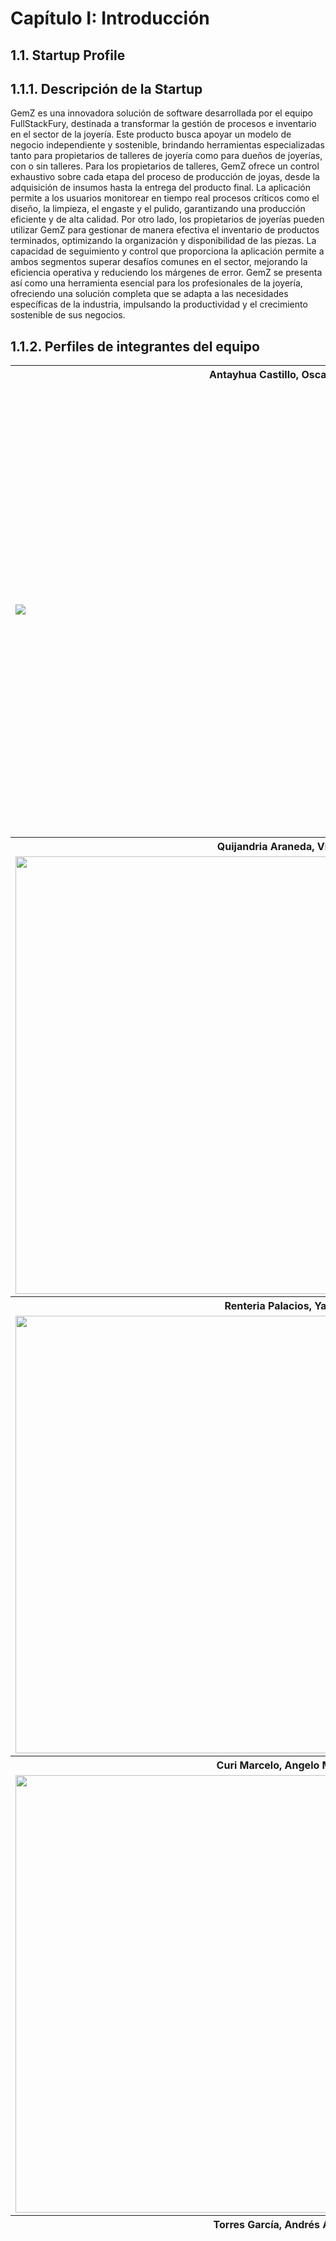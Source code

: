 # **Capítulo I: Introducción**
## 1.1. Startup Profile
## 1.1.1. Descripción de la Startup

GemZ es una innovadora solución de software desarrollada por el equipo FullStackFury, destinada a transformar la gestión de procesos e inventario en el sector de la joyería. Este producto busca apoyar un modelo de negocio independiente y sostenible, brindando herramientas especializadas tanto para propietarios de talleres de joyería como para dueños de joyerías, con o sin talleres.
Para los propietarios de talleres, GemZ ofrece un control exhaustivo sobre cada etapa del proceso de producción de joyas, desde la adquisición de insumos hasta la entrega del producto final. La aplicación permite a los usuarios monitorear en tiempo real procesos críticos como el diseño, la limpieza, el engaste y el pulido, garantizando una producción eficiente y de alta calidad.
Por otro lado, los propietarios de joyerías pueden utilizar GemZ para gestionar de manera efectiva el inventario de productos terminados, optimizando la organización y disponibilidad de las piezas. La capacidad de seguimiento y control que proporciona la aplicación permite a ambos segmentos superar desafíos comunes en el sector, mejorando la eficiencia operativa y reduciendo los márgenes de error.
GemZ se presenta así como una herramienta esencial para los profesionales de la joyería, ofreciendo una solución completa que se adapta a las necesidades específicas de la industria, impulsando la productividad y el crecimiento sostenible de sus negocios.

## 1.1.2. Perfiles de integrantes del equipo

<table>
  <tr>
    <th colspan="2">Antayhua Castillo, Oscar Josué</th>
  </tr>
  <tr>
    <td><img src="assets/chapter01/oscar-photo.png"></td>
    <td>Nací el 20 de diciembre de 2001 y estudio la carrera de Ingeniería de Software en la Universidad Peruana de Ciencias Aplicadas (UPC). La razón por la cual escogí esta carrera es debido a la alta demanda que esta tiene, además de todas las posibilidades que el crear un software permite. Durante mi primer año de carrera desarrollé mis habilidades, programando distintos trabajos, además de aprender todo lo básico que la programación conlleva. Tengo distintos pasatiempos tales como jugar videojuegos, escuchar música, ver series y practicar basketball.</td>
  </tr>
  <tr>
    <th colspan="2">Quijandria Araneda, Vicente </th>
  </tr>
  <tr>
    <td><img src="assets/chapter01/FOTO-VICENTE.png" style="width:700px; height:auto;"></td>
    <td>Mi nombre es Vicente Quijandria, tengo 24 años y estudio Ingeniería de Software en la UPC. Me apasiona mucho el desarrollo de aplicaciones, los algoritmos y estructuras de datos y las arquitecturas de software.
    Actualmente trabajo como Analista de Despliegues en la empresa Tech-Mahindra aunque me gustaria cambiar de área a desarrollo.
    En mis tiempos libres me gusta ver futbol, programar y pasar tiempo de calidad con mi enamorada, familia y amigos.
  </td>
</tr>
  <tr>
    <th colspan="2">Renteria Palacios, Yasser</th>
  </tr>
  <td><img src="assets/chapter01/yasser-photo.png" style="width:700px; height:auto;"></td>
    <td>Soy estudiante de Ingeniería de Software en la Universidad Peruana de Ciencias Aplicadas (UPC), apasionado por la programación y el aprendizaje continuo de nuevos lenguajes de programación. Mi mayor anhelo es desarrollar un videojuego, combinando mi amor por la tecnología y la creatividad. En mi tiempo libre, disfruto de jugar videojuegos, viajar y sumergirme en nuevas culturas, buscando siempre experiencias que enriquezcan tanto mi vida personal como profesional.</td>
  <tr>
    <th colspan="2">Curi Marcelo, Angelo Marcio</th>
  </tr>
  <tr>
    <td><img src="assets/chapter01/angelo-photo.png" style="width:700px; height:auto;"></td>
    <td>Soy estudiante de la carrera de Ingeniería de Software en la Universidad Peruana de Ciencias Aplicadas (UPC). Me considero una persona responsable y comprometida con mis tareas. Siempre me esfuerzo por cumplir con los plazos y entregar trabajos de calidad. Además, me considero una persona creativa, tengo conocimientos tanto en programación y edición de videos. Considero que soy una persona que puede aportar de manera significativa a este equipo.</td>
  <tr>
    <th colspan="2">Torres García, Andrés Alberto
  </th>
  </tr>
  <tr>
    <td><img src= "assets/chapter01/andres-photo.png" ></td>
    <td>Hola, soy Andrés Alberto Torres García, estudiante de 19 años en el quinto ciclo de Ingeniería de Software. Siempre me ha interesado tecnología, siempre me he preguntado cómo funcionan las cosas, lo que me motiva a ir más allá de lo que se me enseña en clase. Esta curiosidad me impulsa a explorar cada detalle, ayundome ampliar mis conocimiento y definir mejor mi enfoque profesional.Además de la tecnología, el fútbol es otra de mis grandes pasiones, lo he practicado durante prácticamente toda mi vida. La dedicación al deporte me ha enseñado el valor del trabajo en equipo, la disciplina y la perseverancia, cualidades que aplico también en mi vida académica y profesional.
  </td>
</table>

## 1.2. Solution Profile

GemZ es una solución de software creada por FullStackFury que revoluciona la gestión de procesos e inventarios en la industria de la joyería. Está diseñada tanto para quienes tienen talleres de joyería como para los dueños de joyerías, permitiéndoles controlar de manera detallada cada etapa de la producción, desde la adquisición de materiales hasta la entrega del producto final, así como gestionar eficientemente su inventario. Con su capacidad para monitorear en tiempo real y mejorar la eficiencia operativa, GemZ facilita la superación de los retos habituales en este sector, reduciendo errores y apoyando un modelo de negocio sostenible que se adapta a las necesidades particulares de la joyería.

## 1.2.1 Antecedentes y problemática

### Los 5 'W' y 2 'H'

#### **What (Qué)**
**¿Cuál es el problema?**
El problema radica en la falta de herramientas especializadas para la gestión eficiente de los procesos de producción y el manejo de inventarios en la industria de la joyería. Los propietarios de talleres y joyerías a menudo enfrentan dificultades para mantener un control detallado sobre las distintas etapas de producción y la organización del inventario. Aunque existen soluciones genéricas, estas no se adaptan a las necesidades específicas de la joyería, lo que resulta en procesos ineficientes, mayor margen de error, y pérdidas de recursos y tiempo.

#### **When (Cuándo)**
**¿Cuándo sucede el problema?**
El problema se manifiesta durante las operaciones diarias de los talleres y joyerías, particularmente cuando los propietarios intentan gestionar múltiples procesos de producción o mantener un inventario actualizado. La falta de una solución centralizada y especializada se vuelve evidente en momentos críticos como la producción en masa o la preparación de pedidos, donde la precisión y la eficiencia son esenciales para evitar retrasos y errores.

#### **Where (Dónde)**
**¿A dónde se dirige?**
Nuestra solución está dirigida a los propietarios de talleres de joyería y dueños de joyerías, independientemente de si cuentan con un taller propio.

**¿Dónde surge el problema?**
El problema surge en el entorno operativo de los talleres de joyería, donde se requiere un control detallado de cada etapa de producción, y en las joyerías, donde es crucial una gestión precisa del inventario para satisfacer la demanda de los clientes sin comprometer la calidad.

#### **Who (Quién)**
**¿Quiénes están involucrados? ¿Quién lo utilizará?**
Los involucrados son principalmente los propietarios de talleres de joyería y dueños de joyerías. La solución será utilizada por estos profesionales que necesitan una herramienta para gestionar eficientemente sus procesos de producción, así como su inventario, con el fin de optimizar sus operaciones y mejorar la calidad del servicio al cliente.

#### **Why (Por qué)**
**¿Cuál es la causa del problema?**
La causa del problema radica en la falta de herramientas tecnológicas adaptadas específicamente a las complejidades de la industria de la joyería. Los procesos de producción de joyas son altamente detallados y requieren un monitoreo constante, lo cual no es soportado adecuadamente por las soluciones genéricas existentes. Además, la falta de una herramienta integrada que conecte el flujo de trabajo desde la producción hasta la gestión de inventario crea ineficiencias que afectan la productividad y la rentabilidad del negocio.

#### **How (Cómo)**
**¿Cómo se utilizará el producto?**
El producto será utilizado para gestionar de manera centralizada y en tiempo real todos los aspectos de la producción de joyas y la gestión de inventario. Los usuarios podrán registrar cada etapa del proceso de producción, monitorear el progreso, y gestionar el inventario de productos terminados. La plataforma permitirá un control exhaustivo y detallado de las operaciones, facilitando la toma de decisiones informadas y la mejora continua de los procesos.

**¿Cómo se logrará una gestión adecuada de los procesos y una comunicación eficiente entre los diferentes roles en la joyería?**
La gestión adecuada se logrará mediante una interfaz amigable que permita a los usuarios monitorear cada etapa del proceso de producción en tiempo real, desde la adquisición de materiales hasta la entrega final del producto. La comunicación interna entre los diferentes roles (como diseñadores, artesanos y gerentes de inventario) se facilitará a través de herramientas de mensajería y notificaciones integradas en la plataforma, asegurando que todos los miembros del equipo estén alineados y que las operaciones fluyan sin interrupciones.

#### **How much (Cuánto)**
**¿Cuál es la magnitud del problema?**
El problema es significativo, ya que afecta directamente la eficiencia operativa, la calidad del producto, y la rentabilidad de los negocios en la industria de la joyería. Sin una herramienta adecuada, los talleres y joyerías enfrentan un mayor riesgo de errores en la producción y desorganización en el manejo del inventario, lo que puede traducirse en pérdidas financieras y la insatisfacción de los clientes.

## 1.2.2 Lean UX Process.
## 1.2.2.1. Lean UX Problem Statements.

El estado actual del sector de la joyería se ha centrado principalmente en los dueños de joyerías y talleres de joyería, quienes enfrentan puntos críticos en la falta de un control organizado de las actividades realizadas por los joyeros y engastadores. Además, no se registra o se conoce en detalle qué herramientas o materiales utiliza cada trabajador al iniciar la creación de una joya.
Lo que los productos/servicios existentes no logran abordar es la necesidad de fiabilidad, adaptabilidad y facilidad de uso para trabajadores de todas las edades.
Nuestro producto/servicio abordará esta brecha mediante una interfaz intuitiva y dinámica que se adapta a cualquier grupo de edad, ofreciendo una solución más fiable y adaptable a las necesidades del mercado actual y de nuestros segmentos objetivos.
Nuestro enfoque inicial será los trabajadores de joyería desde los 18 años hasta la edad de jubilación, sin distinción de género, que trabajen en talleres o en joyerías.
Sabremos que tenemos éxito cuando veamos que los trabajadores encuentran la aplicación fácil de usar para registrar sus actividades, y que los dueños tienen un control detallado y actualizado de todas las operaciones realizadas en el taller.


## 1.2.2.2. Lean UX Assumptions.

### Business Assumptions:
Creemos que los dueños de joyerías y talleres de joyería están abiertos a adoptar herramientas digitales para mejorar la gestión de su inventario y procesos de fabricación.

Asumimos que las joyerías buscan soluciones eficientes y están dispuestas a pagar por herramientas que les ayuden a optimizar sus operaciones y a reducir errores en la producción.

Sabemos que los talleres de joyería necesitan una gestión precisa de materiales y recursos, y valoran la capacidad de rastrear el progreso de cada pedido de manera efectiva.

Asumimos que tanto joyerías como talleres tienen acceso a dispositivos con internet y están dispuestos a usar una aplicación para gestionar su inventario y procesos.

Creemos que una plataforma que centraliza la gestión de inventario y procesos de fabricación puede reducir el tiempo perdido y mejorar la precisión, lo que resultará en un ahorro significativo para los usuarios.                                                    
Sabemos que la plataforma proporcionará un entorno seguro para los datos de inventario y transacciones, lo que generará confianza entre los usuarios.

Creemos que los dueños de joyerías y talleres verán valor en la planificación y el seguimiento del inventario y procesos a largo plazo mediante la plataforma.

Tanto las joyerías como los talleres pueden ahorrar tiempo y reducir costos al simplificar la gestión de inventario y procesos mediante GemZ.

### User Assumptions:

#### ¿Quién es el usuario?

Los usuarios de "GemZ" son dueños de joyerías y talleres de joyería. Los dueños de joyerías suelen ser empresarios que buscan optimizar su cadena de suministro, mientras que los dueños de talleres se enfocan en la eficiencia del proceso de fabricación de joyas.

#### ¿Dónde encaja nuestro producto en su trabajo o vida? 

Para las joyerías, "GemZ" encaja en sus operaciones diarias de gestión de inventario, facilitando la reposición de materiales y seguimiento de pedidos. Para los talleres, la aplicación se integra en el flujo de trabajo diario, ayudando a organizar y monitorear la producción de piezas de joyería desde el diseño hasta la finalización.

#### ¿Qué problemas tiene nuestro producto y cómo se pueden resolver? 

El principal desafío es la adopción inicial, ya que algunos dueños de talleres y joyerías podrían estar acostumbrados a métodos tradicionales y ser reacios al cambio. Esto se puede abordar ofreciendo un diseño intuitivo, soporte técnico dedicado y tutoriales que muestren los beneficios de la digitalización. Otro desafío es la compatibilidad con diferentes dispositivos, por lo que la aplicación debe ser accesible tanto en computadoras como en dispositivos móviles.

#### ¿Cuándo y cómo es usado nuestro producto? 

"GemZ" se usa principalmente durante la gestión del inventario, la planificación y ejecución de procesos de fabricación. Las joyerías la utilizan para controlar sus existencias y coordinar con sus proveedores, mientras que los talleres la usan para gestionar la producción y asegurar que cada proyecto avanza según lo previsto. El uso puede ser diario, dependiendo de la carga de trabajo y la demanda de producción.

#### ¿Qué características son importantes? 

Las características clave para las joyerías incluyen la gestión de inventario, alertas de baja de stock y reportes de ventas. Para los talleres, las características más importantes son el control de procesos, la gestión de pedidos y la capacidad de rastrear el progreso en tiempo real.

#### ¿Cómo debe verse nuestro producto y cómo debe comportarse? 

El diseño debe ser limpio, intuitivo y fácil de navegar, con una interfaz que proporcione un flujo de trabajo lógico tanto para las joyerías como para los talleres. Debe ser visualmente atractivo y permitir un acceso rápido a la información crítica. El producto debe comportarse de manera confiable, ser seguro, y manejar grandes volúmenes de datos sin comprometer el rendimiento.

## 1.2.2.3. Lean UX Hypothesis Statements.
**Hypothesis 1: Optimización de la producción en talleres**

**Creemos que lograremos** un aumento del 15% en la eficiencia de la producción de joyas

**Si** los propietarios de talleres de joyería

**Consiguen** realizar un seguimiento detallado de cada etapa del proceso de producción y tener visibilidad en tiempo real del estado de cada pieza

**Con** la funcionalidad de seguimiento de producción de GemZ.

**Hypothesis 2: Mejora en la gestión de inventario en joyerías**

**Creemos que lograremo**s una reducción del 10% en las pérdidas de inventario por falta de seguimiento o errores humanos

**Si** los dueños de joyerías

**Consiguen** registrar y actualizar fácilmente su inventario de joyas, con alertas automáticas de stock bajo

**Con** el sistema de gestión de inventario de GemZ

**Hypothesis 3: Mayor satisfacción del cliente en joyerías**

**Creemos que lograremos** un aumento del 20% en la satisfacción del cliente

**Si** los dueños de joyerías

**Consiguen** responder rápidamente a las consultas de los clientes sobre la disponibilidad de joyas específicas

**Con** la función de búsqueda y visualización de inventario en tiempo real de GemZ
## 1.2.2.4. Lean UX Canvas.

El Lean UX Canvas permite al equipo organizar sus ideas y suposiciones sobre los usuarios y sus necesidades, alineando a todos en torno a los objetivos del proyecto. Este enfoque facilita la identificación de los problemas clave, la priorización de acciones y la definición de métricas de éxito, lo que ayuda a crear soluciones efectivas mediante ciclos rápidos de validación y aprendizaje continuo.

URL: https://app.mural.co/t/teacsykawsai8308/m/teacsykawsai8308/1724298218177/08cc14a22fc6f4164dbe3f3a5ef46074d31ae68c?sender=uc4019db9bc166bf541b07012

<img src="assets/chapter01/leanUxCanvas.png" style="width:700px; height:auto;">

## 1.3. Segmentos objetivo.
**Propietarios de talleres de joyería:**

| **Segmento Objetivo / Características** | **Persona objetivo** |
|-----------------------------------------|----------------------|
| **Geográfico**                          | - **Ubicación del taller:** Urbana, suburbana, rural.<br>- **Tamaño del taller:** Pequeño, mediano, grande.<br>- **Tamaño del equipo:** Talleres unipersonales, talleres con varios empleados. |
| **Demográfico**                         | - **Edad:** Jóvenes emprendedores, artesanos experimentados.<br>- **Nivel educativo:** Formación técnica en joyería, autodidactas.<br>- **Tamaño del equipo:** Talleres unipersonales, talleres con varios empleados. |
| **Psicográfico**                        | - **Motivaciones:** Pasión por la joyería, deseo de independencia, tradición familiar.<br>- **Estilo de trabajo:** Artesanal, enfocado en la calidad, orientado a la producción en masa.<br>- **Preocupaciones:** Control de costos, eficiencia en la producción, gestión de inventario de insumos. |

**Dueño de joyerías (con o sin taller):**
| **Segmento Objetivo / Características** | **Persona objetivo** |
|-----------------------------------------|----------------------|
| **Geográfico**                          | - **Ubicación de la joyería:** Centro comercial, calle principal, barrio exclusivo.<br>- **Tamaño de la joyería:** Pequeña, mediana, grande.<br>- **Zona geográfica:** Zonas comerciales, áreas céntricas, distritos de lujo. |
| **Demográfico**                         | - **Edad:** Jóvenes emprendedores, empresarios experimentados.<br>- **Nivel educativo:** Formación en administración de empresas, conocimientos en joyería.<br>- **Tamaño del equipo:** Joyerías familiares, joyerías con personal de ventas. |
| **Psicográfico**                        | - **Motivaciones:** Pasión por la joyería, deseo de éxito empresarial, ofrecer productos de calidad.<br>- **Estilo de trabajo:** Enfoque en la atención al cliente, orientado a las ventas, gestión eficiente del inventario.<br>- **Preocupaciones:** Control de inventario, rotación de productos, satisfacción del cliente, competencia en el mercado. |
